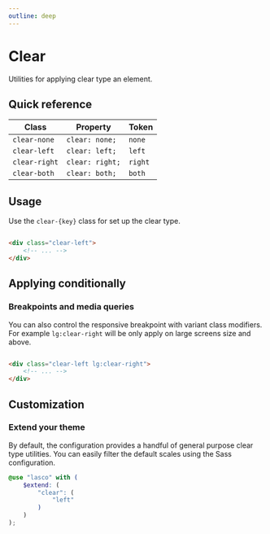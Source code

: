```yaml
---
outline: deep
---
```


# Clear

Utilities for applying clear type an element.

## Quick reference

| Class         | Property        | Token   |
|---------------|-----------------|---------|
| `clear-none`  | `clear: none;`  | `none`  |
| `clear-left`  | `clear: left;`  | `left`  |
| `clear-right` | `clear: right;` | `right` |
| `clear-both`  | `clear: both;`  | `both`  |

## Usage

Use the `clear-{key}` class for set up the clear type.

```html

<div class="clear-left">
    <!-- ... -->
</div>
```

## Applying conditionally

### Breakpoints and media queries

You can also control the responsive breakpoint with variant class modifiers. For example `lg:clear-right` will be only
apply on large screens size and above.

```html

<div class="clear-left lg:clear-right">
    <!-- ... -->
</div>
```

## Customization

### Extend your theme

By default, the configuration provides a handful of general purpose clear type utilities. You can easily filter the
default scales using the Sass configuration.

```scss
@use "lasco" with (
    $extend: (
        "clear": (
            "left"
        )
    )
);
```
